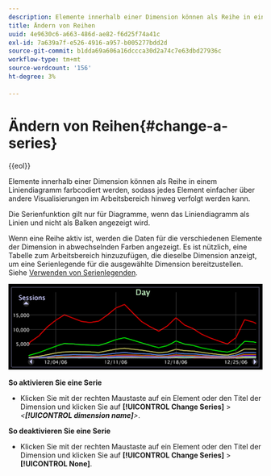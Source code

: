 ```yaml
---
description: Elemente innerhalb einer Dimension können als Reihe in einem Liniendiagramm farbcodiert werden, sodass jedes Element einfacher über andere Visualisierungen im Arbeitsbereich hinweg verfolgt werden kann.
title: Ändern von Reihen
uuid: 4e9630c6-a663-486d-ae82-f6d25f74a41c
exl-id: 7a639a7f-e526-4916-a957-b005277bdd2d
source-git-commit: b1dda69a606a16dccca30d2a74c7e63dbd27936c
workflow-type: tm+mt
source-wordcount: '156'
ht-degree: 3%

---
```


# Ändern von Reihen{#change-a-series}

{{eol}}

Elemente innerhalb einer Dimension können als Reihe in einem Liniendiagramm farbcodiert werden, sodass jedes Element einfacher über andere Visualisierungen im Arbeitsbereich hinweg verfolgt werden kann.

Die Serienfunktion gilt nur für Diagramme, wenn das Liniendiagramm als Linien und nicht als Balken angezeigt wird.

Wenn eine Reihe aktiv ist, werden die Daten für die verschiedenen Elemente der Dimension in abwechselnden Farben angezeigt. Es ist nützlich, eine Tabelle zum Arbeitsbereich hinzuzufügen, die dieselbe Dimension anzeigt, um eine Serienlegende für die ausgewählte Dimension bereitzustellen. Siehe [Verwenden von Serienlegenden](../../../../home/c-get-started/c-analysis-vis/c-tables/c-srs-leg.md#concept-c48042a705524bc4b63cd6f24874cc12).

![](assets/vis_LineGraph_Series.png)

**So aktivieren Sie eine Serie**

* Klicken Sie mit der rechten Maustaste auf ein Element oder den Titel der Dimension und klicken Sie auf **[!UICONTROL Change Series]** > *&lt;**[!UICONTROL dimension name]**>*.

**So deaktivieren Sie eine Serie**

* Klicken Sie mit der rechten Maustaste auf ein Element oder den Titel der Dimension und klicken Sie auf **[!UICONTROL Change Series]** > **[!UICONTROL None]**.
